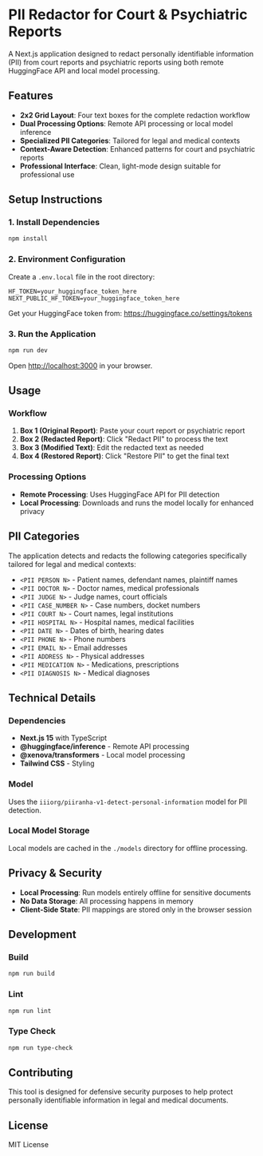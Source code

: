 # PII Redactor for Court & Psychiatric Reports

A Next.js application designed to redact personally identifiable information (PII) from court reports and psychiatric reports using both remote HuggingFace API and local model processing.

## Features

- **2x2 Grid Layout**: Four text boxes for the complete redaction workflow
- **Dual Processing Options**: Remote API processing or local model inference
- **Specialized PII Categories**: Tailored for legal and medical contexts
- **Context-Aware Detection**: Enhanced patterns for court and psychiatric reports
- **Professional Interface**: Clean, light-mode design suitable for professional use

## Setup Instructions

### 1. Install Dependencies

```bash
npm install
```

### 2. Environment Configuration

Create a `.env.local` file in the root directory:

```env
HF_TOKEN=your_huggingface_token_here
NEXT_PUBLIC_HF_TOKEN=your_huggingface_token_here
```

Get your HuggingFace token from: https://huggingface.co/settings/tokens

### 3. Run the Application

```bash
npm run dev
```

Open [http://localhost:3000](http://localhost:3000) in your browser.

## Usage

### Workflow

1. **Box 1 (Original Report)**: Paste your court report or psychiatric report
2. **Box 2 (Redacted Report)**: Click "Redact PII" to process the text
3. **Box 3 (Modified Text)**: Edit the redacted text as needed
4. **Box 4 (Restored Report)**: Click "Restore PII" to get the final text

### Processing Options

- **Remote Processing**: Uses HuggingFace API for PII detection
- **Local Processing**: Downloads and runs the model locally for enhanced privacy

## PII Categories

The application detects and redacts the following categories specifically tailored for legal and medical contexts:

- `<PII PERSON N>` - Patient names, defendant names, plaintiff names
- `<PII DOCTOR N>` - Doctor names, medical professionals
- `<PII JUDGE N>` - Judge names, court officials
- `<PII CASE_NUMBER N>` - Case numbers, docket numbers
- `<PII COURT N>` - Court names, legal institutions
- `<PII HOSPITAL N>` - Hospital names, medical facilities
- `<PII DATE N>` - Dates of birth, hearing dates
- `<PII PHONE N>` - Phone numbers
- `<PII EMAIL N>` - Email addresses
- `<PII ADDRESS N>` - Physical addresses
- `<PII MEDICATION N>` - Medications, prescriptions
- `<PII DIAGNOSIS N>` - Medical diagnoses

## Technical Details

### Dependencies

- **Next.js 15** with TypeScript
- **@huggingface/inference** - Remote API processing
- **@xenova/transformers** - Local model processing
- **Tailwind CSS** - Styling

### Model

Uses the `iiiorg/piiranha-v1-detect-personal-information` model for PII detection.

### Local Model Storage

Local models are cached in the `./models` directory for offline processing.

## Privacy & Security

- **Local Processing**: Run models entirely offline for sensitive documents
- **No Data Storage**: All processing happens in memory
- **Client-Side State**: PII mappings are stored only in the browser session

## Development

### Build

```bash
npm run build
```

### Lint

```bash
npm run lint
```

### Type Check

```bash
npm run type-check
```

## Contributing

This tool is designed for defensive security purposes to help protect personally identifiable information in legal and medical documents.

## License

MIT License

